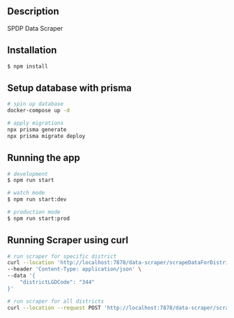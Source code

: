 ## Description

SPDP Data Scraper

## Installation

```bash
$ npm install
```

## Setup database with prisma
```bash
# spin up database
docker-compose up -d

# apply migrations
npx prisma generate
npx prisma migrate deploy
```

## Running the app

```bash
# development
$ npm run start

# watch mode
$ npm run start:dev

# production mode
$ npm run start:prod
```

## Running Scraper using curl
```bash
# run scraper for specific district
curl --location 'http://localhost:7878/data-scraper/scrapeDataForDistrict' \
--header 'Content-Type: application/json' \
--data '{
    "districtLGDCode": "344"
}'

# run scraper for all districts
curl --location --request POST 'http://localhost:7878/data-scraper/scrapeData'
```
